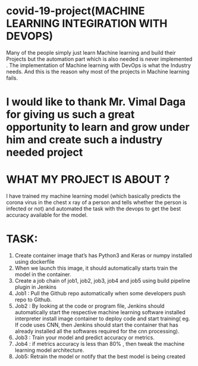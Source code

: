 # covid-19-project(MACHINE LEARNING INTEGIRATION WITH DEVOPS)
Many of the people simply just learn Machine learning and build their Projects but the automation part which is also needed is never implemented . The implementation of Machine learning with DevOps is what the Industry needs. 
And this is the reason why most of the projects in Machine learning fails.
# I would like to thank Mr. Vimal Daga for giving us such a great opportunity to learn and grow under him and create such a industry needed project

# WHAT MY PROJECT IS ABOUT ?
I have trained my machine learning model (which basically predicts the corona virus in the chest x ray of a person and tells whether the person is infected or not) and automated the task with the devops to get the best accuracy available for the model.

# TASK:
1. Create container image that’s has Python3 and Keras or numpy installed using dockerfile
2. When we launch this image, it should automatically starts train the model in the container.
3. Create a job chain of job1, job2, job3, job4 and job5 using build pipeline plugin in Jenkins
4. Job1 : Pull the Github repo automatically when some developers push repo to Github.
5. Job2 : By looking at the code or program file, Jenkins should automatically start the respective machine learning software installed interpreter install image container to deploy code and start training( eg. If code uses CNN, then Jenkins should start the container that has already installed all the softwares required for the cnn processing).
6. Job3 : Train your model and predict accuracy or metrics.
7. Job4 : if metrics accuracy is less than 80% , then tweak the machine learning model architecture.
8. Job5: Retrain the model or notify that the best model is being created
